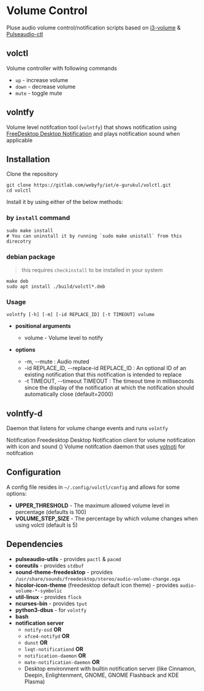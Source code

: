 # Volume Control
Pluse audio volume control/notification scripts based on [i3-volume](https://github.com/hastinbe/i3-volume) & [Pulseaudio-ctl](https://github.com/graysky2/pulseaudio-ctl)

## volctl
Volume controller with following commands
* `up`      - increase volume
* `down`    - decrease volume
* `mute`    - toggle mute 

## volntfy
Volume level notifcation tool (`volntfy`) that shows notification using [FreeDesktop Desktop Notification](https://specifications.freedesktop.org/notification-spec/notification-spec-latest.html) and plays notification sound when applicable

## Installation
Clone the repository
```shell
git clone https://gitlab.com/webyfy/iot/e-gurukul/volctl.git
cd volctl
```
Install it by using either of the below methods:
### by `install` command
```shell
sudo make install
# You can uninstall it by running `sudo make unistall` from this direcotry
```
### debian package
> this requires `checkinstall` to be installed in your system
```shell
make deb
sudo apt install ./build/volctl*.deb
```

### Usage
```shell 
volntfy [-h] [-m] [-id REPLACE_ID] [-t TIMEOUT] volume
```
* **positional arguments**
  * volume - Volume level to notify

* **options**
  * -m, --mute : Audio muted
  * -id REPLACE_ID, --replace-id REPLACE_ID : An optional ID of an existing notification that this notification is intended to replace
  * -t TIMEOUT, --timeout TIMEOUT : The timeout time in milliseconds since the display of the notification at which the notification should automatically close (default=2000)


## volntfy-d
Daemon that listens for volume change events and runs `volntfy`

Notification Freedesktop Desktop Notification client for volume notification with icon and sound ()
Volume notifcation daemon that uses [volnoti](https://github.com/davidbrazdil/volnoti) for notifcation

## Configuration
A config file resides in `~/.config/volctl/config` and allows for some options:
- **UPPER_THRESHOLD** - The maximum allowed volume level in percentage (defaults is 100)
- **VOLUME_STEP_SIZE** - The percentage by which volume changes when using volctl (default is 5)

## Dependencies
- **pulseaudio-utils** - provides `pactl` & `pacmd`
- **coreutils** - provides `stdbuf`
- **sound-theme-freedesktop** - provides `/usr/share/sounds/freedesktop/stereo/audio-volume-change.oga`
- **hicolor-icon-theme** (freedesktop default icon theme) - provides `audio-volume-*-symbolic`
- **util-linux** - provides `flock`
- **ncurses-bin** - provides `tput`
- **python3-dbus** - for `volntfy`
- **bash**
- **notification server**
  - `notify-osd` **OR**
  - `xfce4-notifyd` **OR**
  - `dunst` **OR**
  - `lxqt-notificationd` **OR**
  - `notification-daemon` **OR**
  - `mate-notification-daemon` **OR**
  - Desktop environment with builtin notification server (like Cinnamon, Deepin, Enlightenment, GNOME, GNOME Flashback and KDE Plasma)
